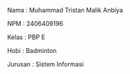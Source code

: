 Nama : Muhammad Tristan Malik Anbiya

NPM : 2406409196

Kelas : PBP E

Hobi : Badminton

Jurusan : Sistem Informasi